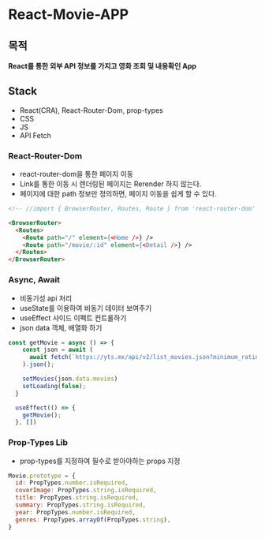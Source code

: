 # React-Movie-APP

## 목적

**React를 통한 외부 API 정보를 가지고 영화 조회 및 내용확인 App**


## Stack
 - React(CRA), React-Router-Dom, prop-types
 - CSS
 - JS
 - API Fetch


### React-Router-Dom

- react-router-dom을 통한 페이지 이동
- Link를 통한 이동 시 렌더링된 페이지는 Rerender 하지 않는다.
- 페이지에 대한 path 정보만 정의하면, 페이지 이동을 쉽게 할 수 있다.

```html
<!-- //import { BrowserRouter, Routes, Route } from 'react-router-dom' -->

<BrowserRouter>
  <Routes>
    <Route path="/" element={<Home />} />
    <Route path="/movie/:id" element={<Detail />} />
  </Routes>
</BrowserRouter>
```

### Async, Await

- 비동기성 api 처리
- useState를 이용하여 비동기 데이터 보여주기
- useEffect 사이드 이펙트 컨트롤하기
- json data 객체, 배열화 하기
  
```js
const getMovie = async () => {
    const json = await (
      await fetch(`https://yts.mx/api/v2/list_movies.json?minimum_rating=8.8&sort_by=year`)
    ).json();

    setMovies(json.data.movies)
    setLoading(false);
  }

  useEffect(() => {
    getMovie();
  }, [])
```

### Prop-Types Lib

- prop-types를 지정하여 필수로 받아야하는 props 지정

```js
Movie.prototype = {
  id: PropTypes.number.isRequired,
  coverImage: PropTypes.string.isRequired,
  title: PropTypes.string.isRequired,
  summary: PropTypes.string.isRequired,
  year: PropTypes.number.isRequired,
  genres: PropTypes.arrayOf(PropTypes.string),
}
```


